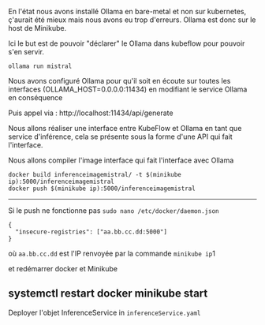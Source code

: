 En l'état nous avons installé Ollama en bare-metal et non sur kubernetes, ç'aurait été mieux mais nous avons eu trop d'erreurs.
Ollama est donc sur le host de Minikube.

Ici le but est de pouvoir "déclarer" le Ollama dans kubeflow pour pouvoir s'en servir.

```
ollama run mistral
```

Nous avons configuré Ollama pour qu'il soit en écoute sur toutes les interfaces (OLLAMA_HOST=0.0.0.0:11434) en modifiant le service Ollama en conséquence

Puis appel via : http://localhost:11434/api/generate

Nous allons réaliser une interface entre KubeFlow et Ollama en tant que service d'inférence, cela se présente sous la forme d'une API qui fait l'interface.

Nous allons compiler l'image interface qui fait l'interface avec Ollama
```
docker build inferenceimagemistral/ -t $(minikube ip):5000/inferenceimagemistral
docker push $(minikube ip):5000/inferenceimagemistral
```

---
Si le push ne fonctionne pas `sudo nano /etc/docker/daemon.json`

```
{
  "insecure-registries": ["aa.bb.cc.dd:5000"]
}
```
où `aa.bb.cc.dd` est l'IP renvoyée par la commande `minikube ip`1

et redémarrer docker et Minikube

systemctl restart docker
minikube start
---



Deployer l'objet InferenceService in `inferenceService.yaml`

